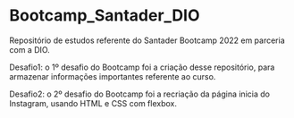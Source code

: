 # Bootcamp_Santader_DIO
Repositório de estudos referente do Santader Bootcamp 2022 em parceria com a DIO.

Desafio1: o 1º desafio do Bootcamp foi a criação desse repositório, para armazenar informações importantes referente ao curso.

Desafio2: o 2º desafio do Bootcamp foi a recriação da página inicia do Instagram, usando HTML e CSS com flexbox.

